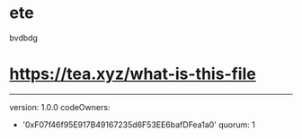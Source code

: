 # ete
bvdbdg
# https://tea.xyz/what-is-this-file
---
version: 1.0.0
codeOwners:
  - '0xF07f46f95E917B49167235d6F53EE6bafDFea1a0'
quorum: 1
